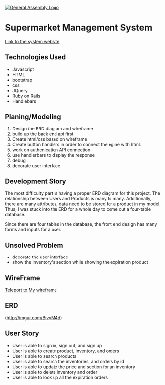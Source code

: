 [![General Assembly Logo](https://camo.githubusercontent.com/1a91b05b8f4d44b5bbfb83abac2b0996d8e26c92/687474703a2f2f692e696d6775722e636f6d2f6b6538555354712e706e67)](https://generalassemb.ly/education/web-development-immersive)

# Supermarket Management System

[Link to the system website](https://newayliu1.github.io/Supermarket-Management-System/)

## Technologies Used

- Javascript
- HTML
- bootstrap
- css
- JQuery
- Ruby on Rails
- Handlebars

## Planing/Modeling

1. Design the ERD diagram and wireframe
2. build up the back end api first
2. Create html/css based on wireframe
3. Create button handlers in order to connect the egine with html.
4. work on authenication API connection
5. use handlerbars to display the response
6. debug
7. decorate user interface

## Development Story

The most difficulty part is having a proper ERD diagram for this project. The
relationship between Users and Products is many to many. Additionally, there are many attributes, data need to be stored for a product in my model. Thus, I was stuck
into the ERD for a whole day to come out a four-table database.

Since there are four tables in the database, the front end design has many forms and inputs for a user.

## Unsolved Problem
- decorate the user interface
- show the inventory's section while showing the expiration product

## WireFrame
[Teleport to My wireframe](http://imgur.com/1ltfr5u)

## ERD
(http://imgur.com/BivvM4d)

## User Story

- User is able to sign in, sign out, and sign up
- User is able to create product, inventory, and orders
- User is able to search products
- User is able to search the inventories, and orders by id
- User is able to update the price and section for an inventory
- User is able to delete inventory and order
- User is able to look up all the expiration orders
